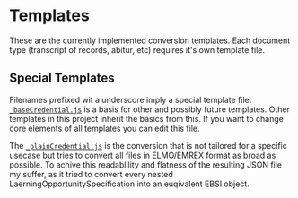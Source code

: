 # Templates
These are the currently implemented conversion templates. 
Each document type (transcript of records, abitur, etc) requires it's own template file. 
## Special Templates
Filenames prefixed wit a underscore imply a special template file. 
[`_baseCredential.js`](/templates/_baseTemplate.js) is a basis for other and possibly future templates. Other templates in this project inherit the basics from this.
If you want to change core elements of all templates you can edit this file.

The [`_plainCredential.js`](/templates/_plainTemplate.js) is the conversion that is not tailored for a specific usecase but tries to convert all files in ELMO/EMREX format as broad as possible.  To achive this readablility and flatness of the resulting JSON file my suffer, as it tried to convert every nested LaerningOpportunitySpecification into an euqivalent EBSI object.